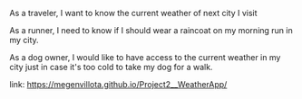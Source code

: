 As a traveler, I want to know the current weather of next city I visit

As a runner, I need to know if I should wear a raincoat on my morning run in my city.

As a dog owner, I would like to have access to the current weather in my city just in case it's too cold to take my dog for a walk.

link: https://megenvillota.github.io/Project2__WeatherApp/
